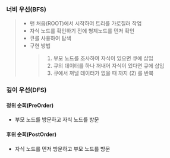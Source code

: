 ### 너비 우선(BFS)

> - 맨 처음(ROOT)에서 시작하여 트리를 가로질러 작업
> - 자식 노드를 확인하기 전에 형제노드를 먼저 확인
> - 큐를 사용하여 탐색
> - 구현 방법
>   > 1. 부모 노드를 조사하여 자식이 있으면 큐에 삽입
>   > 2. 큐의 데이터를 하나 꺼내어 자식이 있다면 큐에 삽입
>   > 3. 큐에서 꺼낼 데이터가 없을 때 까지 (2) 를 반복

### 깊이 우선(DFS)

#### 정위 순회(PreOrder)

- 부모 노드를 방문하고 자식 노드를 방문

#### 후위 순회(PostOrder)

- 자식 노드를 먼저 방문하고 부모 노드를 방문
